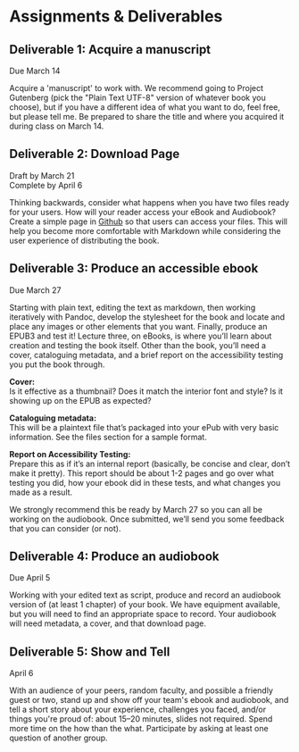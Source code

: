 # Assignments & Deliverables


## Deliverable 1: Acquire a manuscript

Due March 14 

Acquire a 'manuscript' to work with. We recommend going to Project Gutenberg (pick the "Plain Text UTF-8" version of whatever book you choose), but if you have a different idea of what you want to do, feel free, but please tell me. Be prepared to share the title and where you acquired it during class on March 14. 


## Deliverable 2: Download Page

Draft by March 21  
Complete by April 6
 
Thinking backwards, consider what happens when you have two files ready for your users. How will your reader access your eBook and Audiobook? Create a simple page in [Github](Github.md) so that users can access your files. This will help you become more comfortable with Markdown while considering the user experience of distributing the book.

## Deliverable 3: Produce an accessible ebook

Due March 27

Starting with plain text, editing the text as markdown, then working iteratively with Pandoc, develop the stylesheet for the book and locate and place any images or other elements that you want. Finally, produce an EPUB3 and test it! Lecture three, on eBooks, is where you’ll learn about creation and testing the book itself. Other than the book, you’ll need a cover, cataloguing metadata, and a brief report on the accessibility testing you put the book through.

**Cover:**   
Is it effective as a thumbnail? Does it match the interior font and style? Is it showing up on the EPUB as expected? 

**Cataloguing metadata:**   
This will be a plaintext file that’s packaged into your ePub with very basic information. See the files section for a sample format. 

**Report on Accessibility Testing:**   
Prepare this as if it’s an internal report (basically, be concise and clear, don’t make it pretty). This report should be about 1-2 pages and go over what testing you did, how your ebook did in these tests, and what changes you made as a result. 

We strongly recommend this be ready by March 27 so you can all be working on the audiobook. Once submitted, we’ll send you some feedback that you can consider (or not). 


## Deliverable 4: Produce an audiobook

Due April 5

Working with your edited text as script, produce and record an audiobook version of (at least 1 chapter) of your book. We have equipment available, but you will need to find an appropriate space to record. Your audiobook will need metadata, a cover, and that download page.


## Deliverable 5: Show and Tell

April 6 

With an audience of your peers, random faculty, and possible a friendly guest or two, stand up and show off your team's ebook and audiobook, and tell a short story about your experience, challenges you faced, and/or things you're proud of: about 15–20 minutes, slides not required. Spend more time on the how than the what. Participate by asking at least one question of another group.
 


